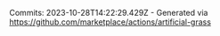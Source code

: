 Commits: 2023-10-28T14:22:29.429Z - Generated via https://github.com/marketplace/actions/artificial-grass
<br>
